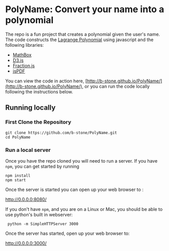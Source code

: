 # PolyName: Convert your name into a polynomial

The repo is a fun project that creates a polynomial given the user's name. The code constructs the [Lagrange Polynomial](https://en.wikipedia.org/wiki/Lagrange_polynomial) using javascript and the following libraries:

* [MathBox](https://gitgud.io/unconed/mathbox/)
* [D3.js](https://github.com/d3/d3)
* [Fraction.js](https://github.com/infusion/Fraction.js)
* [jsPDF](https://github.com/MrRio/jsPDF)

You can view the code in action here, [http://b-stone.github.io/PolyName/](http://b-stone.github.io/PolyName/), or you can run the code locally following the instructions below.

## Running locally

### First Clone the Repository

```
git clone https://github.com/b-stone/PolyName.git
cd PolyName
```

### Run a local server

Once you have the repo cloned you will need to run a server. If you have `npm`, you can get started by running

```
npm install
npm start
```

Once the server is started you can open up your web browser to : 

http://0.0.0.0:8080/

If you don't have `npm`, and you are on a Linux or Mac, you should be able to use python's built in webserver:

     python -m SimpleHTTPServer 3000

Once the server has started, open up your web browser to:

http://0.0.0.0:3000/

